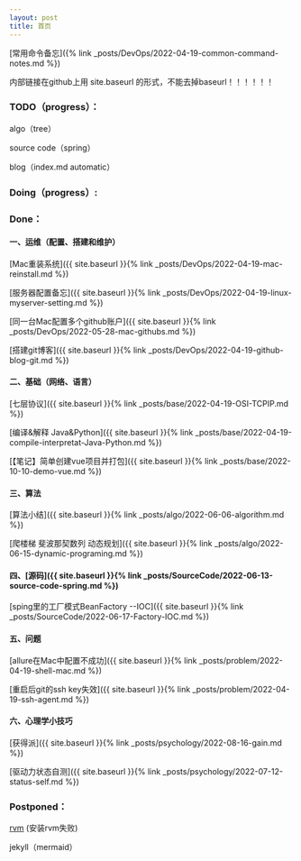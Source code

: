 ```yaml
---
layout: post
title: 首页
---
```


[常用命令备忘]({% link _posts/DevOps/2022-04-19-common-command-notes.md %})

内部链接在github上用  site.baseurl 的形式，不能去掉baseurl！！！！！！

### TODO（progress）： ###

algo（tree）

source code（spring）

blog（index.md automatic）

### Doing（progress）: ###






### Done： ###

#### 一、运维（配置、搭建和维护）

[Mac重装系统]({{ site.baseurl }}{% link _posts/DevOps/2022-04-19-mac-reinstall.md %})

[服务器配置备忘]({{ site.baseurl }}{% link _posts/DevOps/2022-04-19-linux-myserver-setting.md %})

[同一台Mac配置多个github账户]({{ site.baseurl }}{% link _posts/DevOps/2022-05-28-mac-githubs.md %})

[搭建git博客]({{ site.baseurl }}{% link _posts/DevOps/2022-04-19-github-blog-git.md %})

#### 二、基础（网络、语言）

[七层协议]({{ site.baseurl }}{% link _posts/base/2022-04-19-OSI-TCPIP.md %})

[编译&解释 Java&Python]({{ site.baseurl }}{% link _posts/base/2022-04-19-compile-interpretat-Java-Python.md %})

[【笔记】简单创建vue项目并打包]({{ site.baseurl }}{% link _posts/base/2022-10-10-demo-vue.md %})

#### 三、算法

[算法小结]({{ site.baseurl }}{% link _posts/algo/2022-06-06-algorithm.md %})

[爬楼梯 斐波那契数列 动态规划]({{ site.baseurl }}{% link _posts/algo/2022-06-15-dynamic-programing.md %})

#### 四、[源码]({{ site.baseurl }}{% link _posts/SourceCode/2022-06-13-source-code-spring.md %})

[sping里的工厂模式BeanFactory --IOC]({{ site.baseurl }}{% link _posts/SourceCode/2022-06-17-Factory-IOC.md %})

#### 五、问题

[allure在Mac中配置不成功]({{ site.baseurl }}{% link _posts/problem/2022-04-19-shell-mac.md %})

[重启后git的ssh key失效]({{ site.baseurl }}{% link _posts/problem/2022-04-19-ssh-agent.md %})

#### 六、心理学小技巧

[获得派]({{ site.baseurl }}{% link _posts/psychology/2022-08-16-gain.md %})

[驱动力状态自测]({{ site.baseurl }}{% link _posts/psychology/2022-07-12-status-self.md %})

### Postponed： ###

[rvm]( https://www.jianshu.com/p/94bb3fc95aea) (安装rvm失败)

jekyll（mermaid）
